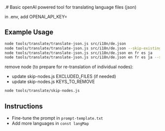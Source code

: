.# Basic openAI powered tool for translating language files (json)

in .env, add OPENAI_API_KEY=

## Example Usage

```bash
node tools/translate/translate-json.js src/i18n/de.json
node tools/translate/translate-json.js src/i18n/de.json --skip-existing
node tools/translate/translate-json.js src/i18n/de.json en fr es ja
node tools/translate/translate-json.js src/i18n/de.json en fr es ja --skip-existing # for adding new keys only
```

remove node (to prepare for re-translation of individual nodes):

- update skip-nodes.js EXCLUDED_FILES (if needed)
- update skip-nodes.js KEYS_TO_REMOVE

```bash
node tools/translate/skip-nodes.js 
```

## Instructions

- Fine-tune the prompt in `prompt-template.txt`
- Add more languages in `const langMap`
